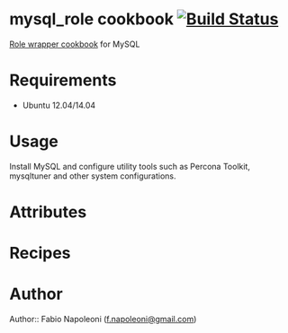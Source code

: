 # mysql_role cookbook [![Build Status](https://travis-ci.org/fabn/chef-mysql_role.svg)](https://travis-ci.org/fabn/chef-mysql_role)

[Role wrapper cookbook](http://www.getchef.com/blog/2013/12/03/doing-wrapper-cookbooks-right/) for MySQL

# Requirements

* Ubuntu 12.04/14.04

# Usage

Install MySQL and configure utility tools such as Percona Toolkit, mysqltuner and other system configurations.

# Attributes

# Recipes

# Author

Author:: Fabio Napoleoni (<f.napoleoni@gmail.com>)
